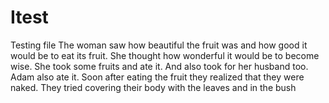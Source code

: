 # Itest
Testing file
The woman saw how beautiful the fruit was and how good it would be to eat its fruit. She thought how wonderful it would be to become wise. She took some fruits and ate it. And also took for her husband too. Adam also ate it. Soon after eating the fruit they realized that they were naked. They tried covering their body with the leaves and in the bush
